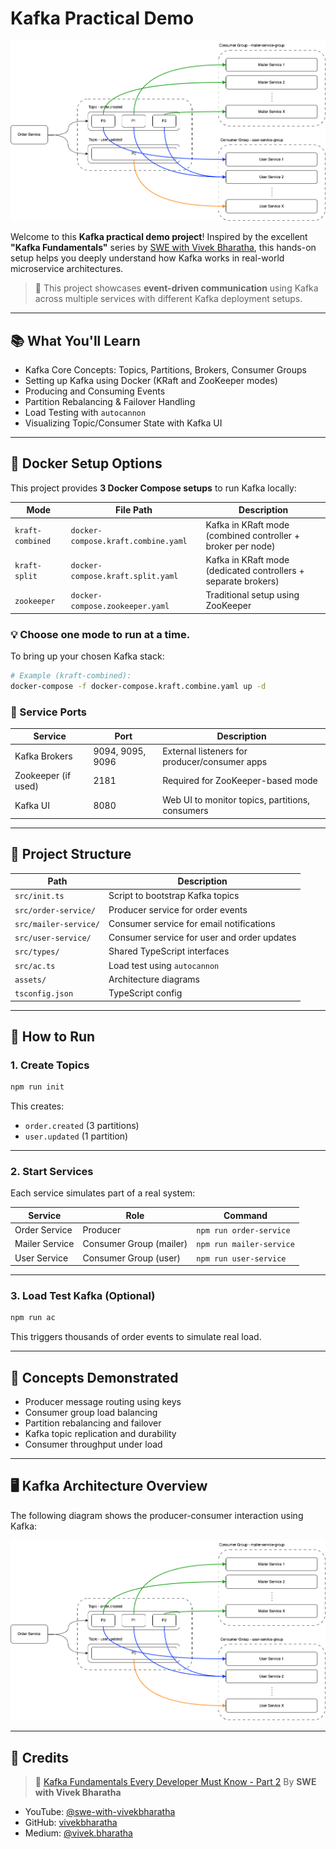 # Kafka Practical Demo

![Kafka Flow](./assets/kafka-part2.drawio.png)

Welcome to this **Kafka practical demo project**!
Inspired by the excellent **"Kafka Fundamentals"** series by [SWE with Vivek Bharatha](https://www.youtube.com/@swe-with-vivekbharatha), this hands-on setup helps you deeply understand how Kafka works in real-world microservice architectures.

> 🚀 This project showcases **event-driven communication** using Kafka across multiple services with different Kafka deployment setups.

---

## 📚 What You'll Learn

* Kafka Core Concepts: Topics, Partitions, Brokers, Consumer Groups
* Setting up Kafka using Docker (KRaft and ZooKeeper modes)
* Producing and Consuming Events
* Partition Rebalancing & Failover Handling
* Load Testing with `autocannon`
* Visualizing Topic/Consumer State with Kafka UI

---

## 🔧 Docker Setup Options

This project provides **3 Docker Compose setups** to run Kafka locally:

| Mode             | File Path                   | Description                                                    |
| ---------------- | ------------------------ | -------------------------------------------------------------- |
| `kraft-combined` | `docker-compose.kraft.combine.yaml` | Kafka in KRaft mode (combined controller + broker per node)    |
| `kraft-split`    | `docker-compose.kraft.split.yaml`    | Kafka in KRaft mode (dedicated controllers + separate brokers) |
| `zookeeper`      | `docker-compose.zookeeper.yaml`      | Traditional setup using ZooKeeper                              |

### 💡 Choose one mode to run at a time.

To bring up your chosen Kafka stack:

```bash
# Example (kraft-combined):
docker-compose -f docker-compose.kraft.combine.yaml up -d
```

### 🔌 Service Ports

| Service             | Port             | Description                                     |
| ------------------- | ---------------- | ----------------------------------------------- |
| Kafka Brokers       | 9094, 9095, 9096 | External listeners for producer/consumer apps   |
| Zookeeper (if used) | 2181             | Required for ZooKeeper-based mode               |
| Kafka UI            | 8080             | Web UI to monitor topics, partitions, consumers |

---

## 📁 Project Structure

| Path                  | Description                                 |
| --------------------- | ------------------------------------------- |
| `src/init.ts`         | Script to bootstrap Kafka topics            |
| `src/order-service/`  | Producer service for order events           |
| `src/mailer-service/` | Consumer service for email notifications    |
| `src/user-service/`   | Consumer service for user and order updates |
| `src/types/`          | Shared TypeScript interfaces                |
| `src/ac.ts`           | Load test using `autocannon`                |
| `assets/`             | Architecture diagrams                       |
| `tsconfig.json`       | TypeScript config                           |

---

## 🚀 How to Run

### 1. Create Topics

```bash
npm run init
```

This creates:

* `order.created` (3 partitions)
* `user.updated` (1 partition)

---

### 2. Start Services

Each service simulates part of a real system:

| Service        | Role                    | Command                  |
| -------------- | ----------------------- | ------------------------ |
| Order Service  | Producer                | `npm run order-service`  |
| Mailer Service | Consumer Group (mailer) | `npm run mailer-service` |
| User Service   | Consumer Group (user)   | `npm run user-service`   |

---

### 3. Load Test Kafka (Optional)

```bash
npm run ac
```

This triggers thousands of order events to simulate real load.

---

## 🧠 Concepts Demonstrated

* Producer message routing using keys
* Consumer group load balancing
* Partition rebalancing and failover
* Kafka topic replication and durability
* Consumer throughput under load

---

## 🖥️ Kafka Architecture Overview

The following diagram shows the producer-consumer interaction using Kafka:

![Kafka Architecture](./assets/kafka-part2.drawio.png)

---

## 📖 Credits

> 🎥 [Kafka Fundamentals Every Developer Must Know - Part 2](https://www.youtube.com/watch?v=YOUR_VIDEO_LINK)
> By **SWE with Vivek Bharatha**

* YouTube: [@swe-with-vivekbharatha](https://www.youtube.com/@swe-with-vivekbharatha)
* GitHub: [vivekbharatha](https://github.com/vivekbharatha)
* Medium: [@vivek.bharatha](https://medium.com/@vivek.bharatha)
